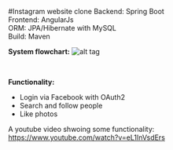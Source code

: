 #Instagram website clone
Backend: Spring Boot <br/>
Frontend: AngularJs <br/>
ORM: JPA/Hibernate with MySQL <br/>
Build: Maven <br/>

<b>System flowchart:</b>
![alt tag](https://github.com/nagypeterjob/oauth/blob/master/onlab.png)

<br/>

<b>Functionality:</b><br/>
<ul>
  <li>Login via Facebook with OAuth2</li>
  <li>Search and follow people</li>
  <li>Like photos</li>
</ul>



A youtube video shwoing some functionality:
https://www.youtube.com/watch?v=eL1InVsdErs
